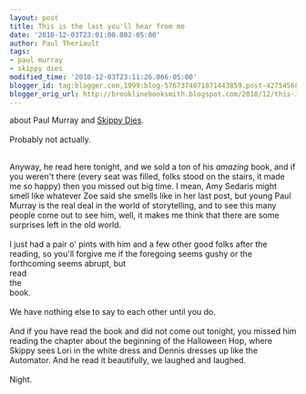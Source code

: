 ```yaml
---
layout: post
title: This is the last you'll hear from me
date: '2010-12-03T23:01:00.002-05:00'
author: Paul Theriault
tags:
- paul murray
- skippy dies
modified_time: '2010-12-03T23:11:26.066-05:00'
blogger_id: tag:blogger.com,1999:blog-5767374071871443859.post-4275456897514062042
blogger_orig_url: http://brooklinebooksmith.blogspot.com/2010/12/this-is-last-youll-hear-from-me.html
---
```


about Paul Murray and <a href="http://www.brooklinebooksmith-shop.com/book/9780865479432">Skippy Dies</a>.<br /><br />Probably not actually.<span class="Apple-tab-span" style="white-space:pre"> </span><div><span class="Apple-tab-span" style="white-space:pre"><br /></span></div><div><span class="Apple-tab-span" style="white-space:pre">A</span>nyway, he read here tonight, and we sold a ton of his <i>amazing </i>book, and if you weren't there (every seat was filled, folks stood on the stairs, it made me so happy) then you missed out big time.  I mean, Amy Sedaris might smell like whatever Zoe said she smells like in her last post, but young Paul Murray is the real deal in the world of storytelling, and to see this many people come out to see him, well, it makes me think that there are some surprises left in the old world.<br /><br />I just had a pair o' pints with him and a few other good folks after the reading, so you'll forgive me if the foregoing seems gushy or the forthcoming seems abrupt, but<br />read<br />the<br />book.<br /><br />We have nothing else to say to each other until you do.<br /><br />And if you have read the book and did not come out tonight, you missed him reading the chapter about the beginning of the Halloween Hop, where Skippy sees Lori in the white dress and Dennis dresses up like the Automator.  And he read it beautifully, we laughed and laughed.<br /><br />Night.</div>
